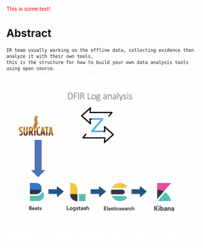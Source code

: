 <font color="red">This is some text!</font>
 
 # Abstract
    IR team usually working on the offline data, collecting evidence then analyze it with their own tools,
    this is the structure for how to build your own data analysis tools using open source.

![alt text](https://github.com/Maboalenen/DFIR/blob/main/DFIR.jpg?raw=true)
